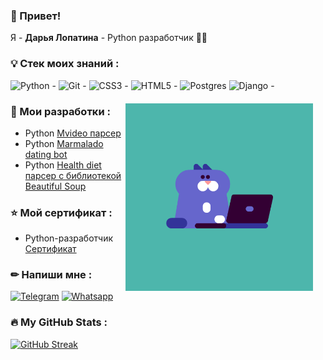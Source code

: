 ### 🤚 Привет!
Я - <b>Дарья Лопатина</b> - Python разработчик 👩‍💻

### 💡 Стек моих знаний :
![Python - ](https://img.shields.io/badge/python-3670A0?style=for-the-badge&logo=python&logoColor=ffdd54)
![Git - ](https://img.shields.io/badge/git-%23F05033.svg?style=for-the-badge&logo=git&logoColor=FFDAB9)
![CSS3 - ](https://img.shields.io/badge/css3-%231572B6.svg?style=for-the-badge&logo=css3&logoColor=ADD8E6)
![HTML5 - ](https://img.shields.io/badge/html5-%23E34F26.svg?style=for-the-badge&logo=html5&logoColor=FFDAB9)
![Postgres](https://img.shields.io/badge/postgres-%23316192.svg?style=for-the-badge&logo=postgresql&logoColor=E0FFFF)
![Django - ](https://img.shields.io/badge/django-%23092E20.svg?style=for-the-badge&logo=django&logoColor=8FBC8F)
<div style="margin: 20px"><img align="right" alt="GIF" src="https://github.com/pythonistka/pythonistka/blob/master/cat.gif" width="300" height="300"  /></div>

### 📒 Мои разработки :
- Python [Mvideo парсер](https://github.com/pythonistka/parsingMvideo)
- Python [Marmalado dating bot](https://github.com/pythonistka/VKinder_Marmalado)
- Python [Health diet парсер с библиотекой Beautiful Soup](https://github.com/pythonistka/VKinder_Marmalado)

### ⭐ Мой сертификат :
- Python-разработчик [Сертификат](https://github.com/pythonistka/pythonistka/commit/fc077390cec7dffca1e791102fba66f1c1310da9)

### ✏ Напиши мне :
[![Telegram](https://img.shields.io/badge/Telegram-2CA5E0?style=for-the-badge&logo=telegram&logoColor=white)](https://t.me/wonder_dara)
[![Whatsapp](https://img.shields.io/badge/Whatsapp-4db6ac?style=for-the-badge&logo=whatsapp&logoColor=white)](https://wa.me/89119091575)

### :fire: My GitHub Stats :
[![GitHub Streak](http://github-readme-streak-stats.herokuapp.com?user=pythonistka&theme=tokyonight_duo)](https://git.io/streak-stats)


